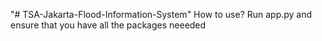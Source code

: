 "# TSA-Jakarta-Flood-Information-System" 
 How to use? 
 Run app.py and ensure that you have all the packages neeeded
